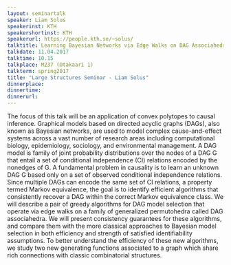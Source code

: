 ```yaml
---
layout: seminartalk
speaker: Liam Solus
speakerinst: KTH
speakershortinst: KTH
speakerurl: https://people.kth.se/~solus/
talktitle: Learning Bayesian Networks via Edge Walks on DAG Associahedra
talkdate: 11.04.2017
talktime: 10.15
talkplace: M237 (Otakaari 1)
talkterm: spring2017
title: "Large Structures Seminar - Liam Solus"
dinnerplace: 
dinnertime: 
dinnerurl: 
---
```

The focus of this talk will be an application of convex polytopes to causal inference.  Graphical models based on directed acyclic graphs (DAGs), also known as Bayesian networks, are used to model complex cause-and-effect systems across a vast number of research areas including computational biology, epidemiology, sociology, and environmental management.  A DAG model is family of joint probability distributions over the nodes of a DAG G that entail a set of conditional independence (CI) relations encoded by the nonedges of G.  A fundamental problem in causality is to learn an unknown DAG G based only on a set of observed conditional independence relations.  Since multiple DAGs can encode the same set of CI relations, a property termed Markov equivalence, the goal is to identify efficient algorithms that consistently recover a DAG within the correct Markov equivalence class. We will describe a pair of greedy algorithms for DAG model selection that operate via edge walks on a family of generalized permutohedra called DAG associahedra.  We will present consistency guarantees for these algorithms, and compare them with the more classical approaches to Bayesian model selection in both efficiency and strength of satisfied identifiability assumptions.  To better understand the efficiency of these new algorithms, we study two new generating functions associated to a graph which share rich connections with classic combinatorial structures.  
